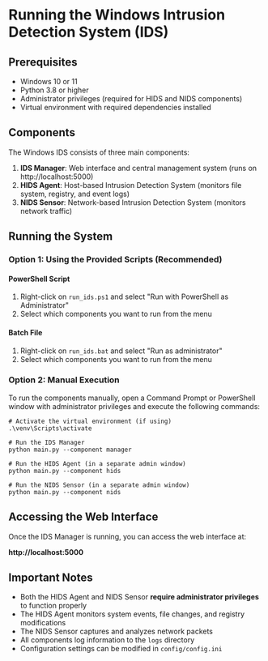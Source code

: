 # Running the Windows Intrusion Detection System (IDS)

## Prerequisites

- Windows 10 or 11
- Python 3.8 or higher
- Administrator privileges (required for HIDS and NIDS components)
- Virtual environment with required dependencies installed

## Components

The Windows IDS consists of three main components:

1. **IDS Manager**: Web interface and central management system (runs on http://localhost:5000)
2. **HIDS Agent**: Host-based Intrusion Detection System (monitors file system, registry, and event logs)
3. **NIDS Sensor**: Network-based Intrusion Detection System (monitors network traffic)

## Running the System

### Option 1: Using the Provided Scripts (Recommended)

#### PowerShell Script

1. Right-click on `run_ids.ps1` and select "Run with PowerShell as Administrator"
2. Select which components you want to run from the menu

#### Batch File

1. Right-click on `run_ids.bat` and select "Run as administrator"
2. Select which components you want to run from the menu

### Option 2: Manual Execution

To run the components manually, open a Command Prompt or PowerShell window with administrator privileges and execute the following commands:

```
# Activate the virtual environment (if using)
.\venv\Scripts\activate

# Run the IDS Manager
python main.py --component manager

# Run the HIDS Agent (in a separate admin window)
python main.py --component hids

# Run the NIDS Sensor (in a separate admin window)
python main.py --component nids
```

## Accessing the Web Interface

Once the IDS Manager is running, you can access the web interface at:

**http://localhost:5000**

## Important Notes

- Both the HIDS Agent and NIDS Sensor **require administrator privileges** to function properly
- The HIDS Agent monitors system events, file changes, and registry modifications
- The NIDS Sensor captures and analyzes network packets
- All components log information to the `logs` directory
- Configuration settings can be modified in `config/config.ini`
